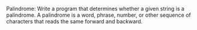 Palindrome: Write a program that determines whether a given string is a palindrome. 
A palindrome is a word, phrase, number, or other sequence of characters that reads the same forward and backward.